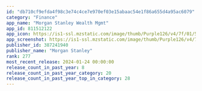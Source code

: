 ```yaml
---
id: "db710cf9efda4f98c3e74c4ce7e970ef03e15abaac54e1f86a655d4a95ac6079"
category: "Finance"
app_name: "Morgan Stanley Wealth Mgmt"
app_id: 811512122
app_icon: https://is1-ssl.mzstatic.com/image/thumb/Purple126/v4/7f/01/51/7f015106-92cc-cf53-5a7b-d86eaf15dbe6/AppIcon-1x_U007emarketing-0-7-0-85-220.png/1024x1024bb.png
app_screenshot: https://is1-ssl.mzstatic.com/image/thumb/Purple126/v4/78/26/57/7826579e-641c-a992-0ba9-a4d32aeb3fa1/c2436958-b229-4683-9fb6-aec2904b680b_S1-iOS-6.5in-1242x2688.jpg/1242x2688bb.png
publisher_id: 387241940
publisher_name: "Morgan Stanley"
rank: 277
most_recent_release: 2024-01-24 00:00:00
release_count_in_past_year: 8
release_count_in_past_year_category: 20
release_count_in_past_year_top_in_category: 28
---
```

